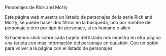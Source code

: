 Personajes de Rick and Morty

Este página web muestra un listado de personajes de la serie Rick and Morty, se puede hacer dos filtros en la búsqueda, uno por nombre del personaje y otro por tipo de personaje, si es humano o alien.

Si hacemos click sobre cada tarjeta del listado nos muestra en otra página una tarjeta con más información del personaje en cuestión. Con un botón para volver a la página con el listado de personajes.

